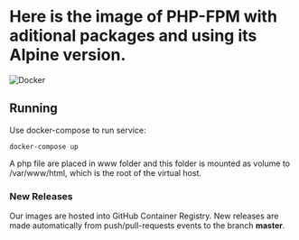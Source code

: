 # Here is the image of PHP-FPM with aditional packages and using its Alpine version.

![Docker](https://github.com/Skinny-Hosts/core-php-fpm-docker-image/workflows/Docker/badge.svg?branch=master)

## Running

Use docker-compose to run service:

`docker-compose up`

A php file are placed in www folder and this folder is mounted as volume to /var/www/html, which is the root of the virtual host.

### New Releases

Our images are hosted into GitHub Container Registry.
New releases are made automatically from push/pull-requests events to the branch **master**.